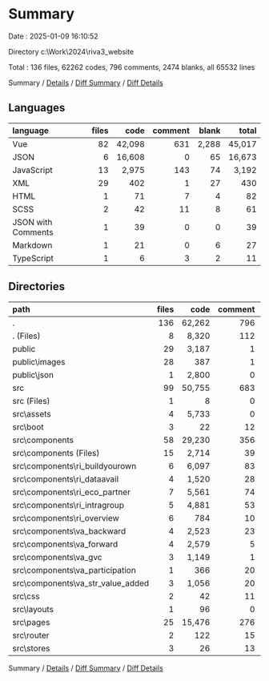 # Summary

Date : 2025-01-09 16:10:52

Directory c:\\Work\\2024\\riva3_website

Total : 136 files,  62262 codes, 796 comments, 2474 blanks, all 65532 lines

Summary / [Details](details.md) / [Diff Summary](diff.md) / [Diff Details](diff-details.md)

## Languages
| language | files | code | comment | blank | total |
| :--- | ---: | ---: | ---: | ---: | ---: |
| Vue | 82 | 42,098 | 631 | 2,288 | 45,017 |
| JSON | 6 | 16,608 | 0 | 65 | 16,673 |
| JavaScript | 13 | 2,975 | 143 | 74 | 3,192 |
| XML | 29 | 402 | 1 | 27 | 430 |
| HTML | 1 | 71 | 7 | 4 | 82 |
| SCSS | 2 | 42 | 11 | 8 | 61 |
| JSON with Comments | 1 | 39 | 0 | 0 | 39 |
| Markdown | 1 | 21 | 0 | 6 | 27 |
| TypeScript | 1 | 6 | 3 | 2 | 11 |

## Directories
| path | files | code | comment | blank | total |
| :--- | ---: | ---: | ---: | ---: | ---: |
| . | 136 | 62,262 | 796 | 2,474 | 65,532 |
| . (Files) | 8 | 8,320 | 112 | 56 | 8,488 |
| public | 29 | 3,187 | 1 | 49 | 3,237 |
| public\\images | 28 | 387 | 1 | 27 | 415 |
| public\\json | 1 | 2,800 | 0 | 22 | 2,822 |
| src | 99 | 50,755 | 683 | 2,369 | 53,807 |
| src (Files) | 1 | 8 | 0 | 2 | 10 |
| src\\assets | 4 | 5,733 | 0 | 41 | 5,774 |
| src\\boot | 3 | 22 | 12 | 10 | 44 |
| src\\components | 58 | 29,230 | 356 | 1,523 | 31,109 |
| src\\components (Files) | 15 | 2,714 | 39 | 111 | 2,864 |
| src\\components\\ri_buildyourown | 6 | 6,097 | 83 | 337 | 6,517 |
| src\\components\\ri_dataavail | 4 | 1,520 | 28 | 100 | 1,648 |
| src\\components\\ri_eco_partner | 7 | 5,561 | 74 | 303 | 5,938 |
| src\\components\\ri_intragroup | 5 | 4,881 | 53 | 267 | 5,201 |
| src\\components\\ri_overview | 6 | 784 | 10 | 53 | 847 |
| src\\components\\va_backward | 4 | 2,523 | 23 | 105 | 2,651 |
| src\\components\\va_forward | 4 | 2,579 | 5 | 119 | 2,703 |
| src\\components\\va_gvc | 3 | 1,149 | 1 | 52 | 1,202 |
| src\\components\\va_participation | 1 | 366 | 20 | 20 | 406 |
| src\\components\\va_str_value_added | 3 | 1,056 | 20 | 56 | 1,132 |
| src\\css | 2 | 42 | 11 | 8 | 61 |
| src\\layouts | 1 | 96 | 0 | 11 | 107 |
| src\\pages | 25 | 15,476 | 276 | 755 | 16,507 |
| src\\router | 2 | 122 | 15 | 10 | 147 |
| src\\stores | 3 | 26 | 13 | 9 | 48 |

Summary / [Details](details.md) / [Diff Summary](diff.md) / [Diff Details](diff-details.md)